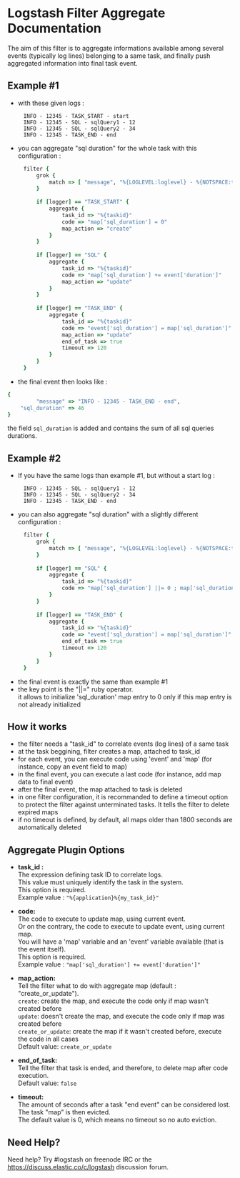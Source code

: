 # Logstash Filter Aggregate Documentation

The aim of this filter is to aggregate informations available among several events (typically log lines) belonging to a same task, and finally push aggregated information into final task event.
 
## Example #1

* with these given logs : 
```
     INFO - 12345 - TASK_START - start
     INFO - 12345 - SQL - sqlQuery1 - 12
     INFO - 12345 - SQL - sqlQuery2 - 34
     INFO - 12345 - TASK_END - end
```

* you can aggregate "sql duration" for the whole task with this configuration : 
``` ruby
     filter {
         grok {
             match => [ "message", "%{LOGLEVEL:loglevel} - %{NOTSPACE:taskid} - %{NOTSPACE:logger} - %{WORD:label}( - %{INT:duration:int})?" ]
         }
     
         if [logger] == "TASK_START" {
             aggregate {
                 task_id => "%{taskid}"
                 code => "map['sql_duration'] = 0"
                 map_action => "create"
             }
         }
     
         if [logger] == "SQL" {
             aggregate {
                 task_id => "%{taskid}"
                 code => "map['sql_duration'] += event['duration']"
                 map_action => "update"
             }
         }
     
         if [logger] == "TASK_END" {
             aggregate {
                 task_id => "%{taskid}"
                 code => "event['sql_duration'] = map['sql_duration']"
                 map_action => "update"
                 end_of_task => true
                 timeout => 120
             }
         }
     }
```

* the final event then looks like :
``` ruby
{
         "message" => "INFO - 12345 - TASK_END - end",
    "sql_duration" => 46
}
```

the field `sql_duration` is added and contains the sum of all sql queries durations.

## Example #2

* If you have the same logs than example #1, but without a start log : 
```
     INFO - 12345 - SQL - sqlQuery1 - 12
     INFO - 12345 - SQL - sqlQuery2 - 34
     INFO - 12345 - TASK_END - end
```

* you can also aggregate "sql duration" with a slightly different configuration : 
``` ruby
     filter {
         grok {
             match => [ "message", "%{LOGLEVEL:loglevel} - %{NOTSPACE:taskid} - %{NOTSPACE:logger} - %{WORD:label}( - %{INT:duration:int})?" ]
         }
     
         if [logger] == "SQL" {
             aggregate {
                 task_id => "%{taskid}"
                 code => "map['sql_duration'] ||= 0 ; map['sql_duration'] += event['duration']"
             }
         }
     
         if [logger] == "TASK_END" {
             aggregate {
                 task_id => "%{taskid}"
                 code => "event['sql_duration'] = map['sql_duration']"
                 end_of_task => true
                 timeout => 120
             }
         }
     }
```

* the final event is exactly the same than example #1
* the key point is the "||=" ruby operator.  
it allows to initialize 'sql_duration' map entry to 0 only if this map entry is not already initialized


## How it works
- the filter needs a "task_id" to correlate events (log lines) of a same task
- at the task beggining, filter creates a map, attached to task_id
- for each event, you can execute code using 'event' and 'map' (for instance, copy an event field to map)
- in the final event, you can execute a last code (for instance, add map data to final event)
- after the final event, the map attached to task is deleted
- in one filter configuration, it is recommanded to define a timeout option to protect the filter against unterminated tasks. It tells the filter to delete expired maps
- if no timeout is defined, by default, all maps older than 1800 seconds are automatically deleted

## Aggregate Plugin Options
- **task_id :**  
The expression defining task ID to correlate logs.  
This value must uniquely identify the task in the system.  
This option is required.  
Example value : `"%{application}%{my_task_id}"`  

- **code:**  
The code to execute to update map, using current event.  
Or on the contrary, the code to execute to update event, using current map.  
You will have a 'map' variable and an 'event' variable available (that is the event itself).  
This option is required.  
Example value : `"map['sql_duration'] += event['duration']"`  

- **map_action:**  
Tell the filter what to do with aggregate map (default :  "create_or_update").  
`create`: create the map, and execute the code only if map wasn't created before  
`update`: doesn't create the map, and execute the code only if map was created before  
`create_or_update`: create the map if it wasn't created before, execute the code in all cases  
Default value: `create_or_update`  

- **end_of_task:**  
Tell the filter that task is ended, and therefore, to delete map after code execution.  
Default value: `false`  

- **timeout:**  
The amount of seconds after a task "end event" can be considered lost.  
The task "map" is then evicted.  
The default value is 0, which means no timeout so no auto eviction.  


## Need Help?

Need help? Try #logstash on freenode IRC or the https://discuss.elastic.co/c/logstash discussion forum.

